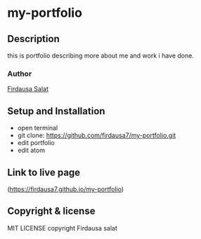 # my-portfolio
## Description
this is portfolio describing more about me and work i have done.
### Author
[Firdausa Salat](https://github.com/)
## Setup and Installation
* open terminal
* git clone: https://github.com/firdausa7/my-portfolio.git
* edit portfolio
* edit atom
## Link to live page
(https://firdausa7.github.io/my-portfolio)
## Copyright & license
MIT LICENSE
copyright Firdausa salat

